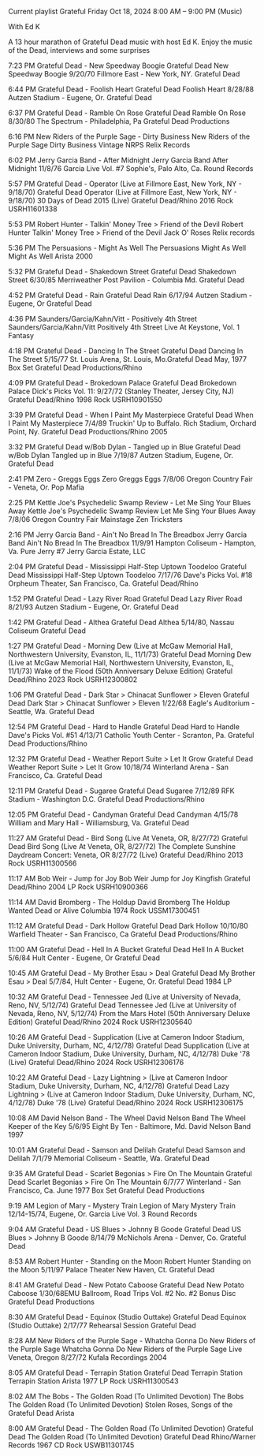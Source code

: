 
Current playlist
Grateful Friday
Oct 18, 2024
8:00 AM – 9:00 PM
(Music)

With Ed K

A 13 hour marathon of Grateful Dead music with host Ed K. Enjoy the music of the Dead, interviews and some surprises

7:23 PM
Grateful Dead - New Speedway Boogie
Grateful Dead New Speedway Boogie
9/20/70 Fillmore East - New York, NY. Grateful Dead

6:44 PM
Grateful Dead - Foolish Heart
Grateful Dead Foolish Heart
8/28/88 Autzen Stadium - Eugene, Or. Grateful Dead

6:37 PM
Grateful Dead - Ramble On Rose
Grateful Dead Ramble On Rose
8/30/80 The Spectrum - Philadelphia, Pa Grateful Dead Productions

6:16 PM
New Riders of the Purple Sage - Dirty Business
New Riders of the Purple Sage Dirty Business
Vintage NRPS Relix Records

6:02 PM
Jerry Garcia Band - After Midnight
Jerry Garcia Band After Midnight
11/8/76 Garcia Live Vol. #7 Sophie's, Palo Alto, Ca. Round Records

5:57 PM
Grateful Dead - Operator (Live at Fillmore East, New York, NY - 9/18/70)
Grateful Dead Operator (Live at Fillmore East, New York, NY - 9/18/70)
30 Days of Dead 2015 (Live) Grateful Dead/Rhino 2016 Rock USRH11601338

5:53 PM
Robert Hunter - Talkin' Money Tree > Friend of the Devil
Robert Hunter Talkin' Money Tree > Friend of the Devil
Jack O' Roses Relix records

5:36 PM
The Persuasions - Might As Well
The Persuasions Might As Well
Might As Well Arista 2000

5:32 PM
Grateful Dead - Shakedown Street
Grateful Dead Shakedown Street
6/30/85 Merriweather Post Pavilion - Columbia Md. Grateful Dead

4:52 PM
Grateful Dead - Rain
Grateful Dead Rain
6/17/94 Autzen Stadium - Eugene, Or Grateful Dead

4:36 PM
Saunders/Garcia/Kahn/Vitt - Positively 4th Street
Saunders/Garcia/Kahn/Vitt Positively 4th Street
Live At Keystone, Vol. 1 Fantasy

4:18 PM
Grateful Dead - Dancing In The Street
Grateful Dead Dancing In The Street
5/15/77 St. Louis Arena, St. Louis, Mo.Grateful Dead May, 1977 Box Set Grateful Dead Productions/Rhino

4:09 PM
Grateful Dead - Brokedown Palace
Grateful Dead Brokedown Palace
Dick's Picks Vol. 11: 9/27/72 (Stanley Theater, Jersey City, NJ) Grateful Dead/Rhino 1998 Rock USRH10901550

3:39 PM
Grateful Dead - When I Paint My Masterpiece
Grateful Dead When I Paint My Masterpiece
7/4/89 Truckin' Up to Buffalo. Rich Stadium, Orchard Point, Ny. Grateful Dead Productions/Rhino 2005

3:32 PM
Grateful Dead w/Bob Dylan - Tangled up in Blue
Grateful Dead w/Bob Dylan Tangled up in Blue
7/19/87 Autzen Stadium, Eugene, Or. Grateful Dead

2:41 PM
Zero - Greggs Eggs
Zero Greggs Eggs
7/8/06 Oregon Country Fair - Veneta, Or. Pop Mafia

2:25 PM
Kettle Joe's Psychedelic Swamp Review - Let Me Sing Your Blues Away
Kettle Joe's Psychedelic Swamp Review Let Me Sing Your Blues Away
7/8/06 Oregon Country Fair Mainstage Zen Tricksters

2:16 PM
Jerry Garcia Band - Ain't No Bread In The Breadbox
Jerry Garcia Band Ain't No Bread In The Breadbox
11/9/91 Hampton Coliseum - Hampton, Va. Pure Jerry #7 Jerry Garcia Estate, LLC

2:04 PM
Grateful Dead - Mississippi Half-Step Uptown Toodeloo
Grateful Dead Mississippi Half-Step Uptown Toodeloo
7/17/76 Dave's Picks Vol. #18 Orpheum Theater, San Francisco, Ca. Grateful Dead/Rhino

1:52 PM
Grateful Dead - Lazy River Road
Grateful Dead Lazy River Road
8/21/93 Autzen Stadium - Eugene, Or. Grateful Dead

1:42 PM
Grateful Dead - Althea
Grateful Dead Althea
5/14/80, Nassau Coliseum Grateful Dead

1:27 PM
Grateful Dead - Morning Dew (Live at McGaw Memorial Hall, Northwestern University, Evanston, IL, 11/1/73)
Grateful Dead Morning Dew (Live at McGaw Memorial Hall, Northwestern University, Evanston, IL, 11/1/73)
Wake of the Flood (50th Anniversary Deluxe Edition) Grateful Dead/Rhino 2023 Rock USRH12300802

1:06 PM
Grateful Dead - Dark Star > Chinacat Sunflower > Eleven
Grateful Dead Dark Star > Chinacat Sunflower > Eleven
1/22/68 Eagle's Auditorium - Seattle, Wa. Grateful Dead

12:54 PM
Grateful Dead - Hard to Handle
Grateful Dead Hard to Handle
Dave's Picks Vol. #51 4/13/71 Catholic Youth Center - Scranton, Pa. Grateful Dead Productions/Rhino

12:32 PM
Grateful Dead - Weather Report Suite > Let It Grow
Grateful Dead Weather Report Suite > Let It Grow
10/18/74 Winterland Arena - San Francisco, Ca. Grateful Dead

12:11 PM
Grateful Dead - Sugaree
Grateful Dead Sugaree
7/12/89 RFK Stadium - Washington D.C. Grateful Dead Productions/Rhino

12:05 PM
Grateful Dead - Candyman
Grateful Dead Candyman
4/15/78 William and Mary Hall - Williamsburg, Va. Grateful Dead

11:27 AM
Grateful Dead - Bird Song (Live At Veneta, OR, 8/27/72)
Grateful Dead Bird Song (Live At Veneta, OR, 8/27/72)
The Complete Sunshine Daydream Concert: Veneta, OR 8/27/72 (Live) Grateful Dead/Rhino 2013 Rock USRH11300566

11:17 AM
Bob Weir - Jump for Joy
Bob Weir Jump for Joy
Kingfish Grateful Dead/Rhino 2004 LP Rock USRH10900366

11:14 AM
David Bromberg - The Holdup
David Bromberg The Holdup
Wanted Dead or Alive Columbia 1974 Rock USSM17300451

11:12 AM
Grateful Dead - Dark Hollow
Grateful Dead Dark Hollow
10/10/80 Warfield Theater - San Francisco, Ca Grateful Dead Productions/Rhino

11:00 AM
Grateful Dead - Hell In A Bucket
Grateful Dead Hell In A Bucket
5/6/84 Hult Center - Eugene, Or Grateful Dead

10:45 AM
Grateful Dead - My Brother Esau > Deal
Grateful Dead My Brother Esau > Deal
5/7/84, Hult Center - Eugene, Or. Grateful Dead 1984 LP

10:32 AM
Grateful Dead - Tennessee Jed (Live at University of Nevada, Reno, NV, 5/12/74)
Grateful Dead Tennessee Jed (Live at University of Nevada, Reno, NV, 5/12/74)
From the Mars Hotel (50th Anniversary Deluxe Edition) Grateful Dead/Rhino 2024 Rock USRH12305640

10:26 AM
Grateful Dead - Supplication (Live at Cameron Indoor Stadium, Duke University, Durham, NC, 4/12/78)
Grateful Dead Supplication (Live at Cameron Indoor Stadium, Duke University, Durham, NC, 4/12/78)
Duke '78 (Live) Grateful Dead/Rhino 2024 Rock USRH12306176

10:22 AM
Grateful Dead - Lazy Lightning > (Live at Cameron Indoor Stadium, Duke University, Durham, NC, 4/12/78)
Grateful Dead Lazy Lightning > (Live at Cameron Indoor Stadium, Duke University, Durham, NC, 4/12/78)
Duke '78 (Live) Grateful Dead/Rhino 2024 Rock USRH12306175

10:08 AM
David Nelson Band - The Wheel
David Nelson Band The Wheel
Keeper of the Key 5/6/95 Eight By Ten - Baltimore, Md. David Nelson Band 1997

10:01 AM
Grateful Dead - Samson and Delilah
Grateful Dead Samson and Delilah
7/1/79 Memorial Coliseum - Seattle, Wa. Grateful Dead

9:35 AM
Grateful Dead - Scarlet Begonias > Fire On The Mountain
Grateful Dead Scarlet Begonias > Fire On The Mountain
6/7/77 Winterland - San Francisco, Ca. June 1977 Box Set Grateful Dead Productions

9:19 AM
Legion of Mary - Mystery Train
Legion of Mary Mystery Train
12/14-15/74, Eugene, Or. Garcia Live Vol. 3 Round Records

9:04 AM
Grateful Dead - US Blues > Johnny B Goode
Grateful Dead US Blues > Johnny B Goode
8/14/79 McNichols Arena - Denver, Co. Grateful Dead

8:53 AM
Robert Hunter - Standing on the Moon
Robert Hunter Standing on the Moon
5/11/97 Palace Theater New Haven, Ct. Grateful Dead

8:41 AM
Grateful Dead - New Potato Caboose
Grateful Dead New Potato Caboose
1/30/68EMU Ballroom, Road Trips Vol. #2 No. #2 Bonus Disc Grateful Dead Productions

8:30 AM
Grateful Dead - Equinox (Studio Outtake)
Grateful Dead Equinox (Studio Outtake)
2/17/77 Rehearsal Session Grateful Dead

8:28 AM
New Riders of the Purple Sage - Whatcha Gonna Do
New Riders of the Purple Sage Whatcha Gonna Do
New Riders of the Purple Sage Live Veneta, Oregon 8/27/72 Kufala Recordings 2004

8:05 AM
Grateful Dead - Terrapin Station
Grateful Dead Terrapin Station
Terrapin Station Arista 1977 LP Rock USRH11300543

8:02 AM
The Bobs - The Golden Road (To Unlimited Devotion)
The Bobs The Golden Road (To Unlimited Devotion)
Stolen Roses, Songs of the Grateful Dead Arista

8:00 AM
Grateful Dead - The Golden Road (To Unlimited Devotion)
Grateful Dead The Golden Road (To Unlimited Devotion)
Grateful Dead Rhino/Warner Records 1967 CD Rock USWB11301745
